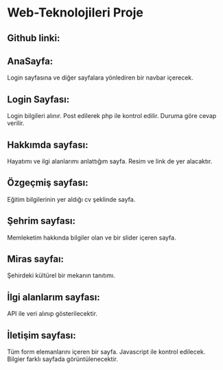 # Web-Teknolojileri Proje
## Github linki:

## AnaSayfa:
 Login sayfasına ve diğer sayfalara yönlediren bir navbar içerecek.

## Login Sayfası: 
Login bilgileri alınır. Post edilerek php ile kontrol edilir. Duruma göre cevap verilir.

## Hakkımda sayfası: 
Hayatımı ve ilgi alanlarımı anlattığım sayfa. Resim ve link de yer alacaktır.

## Özgeçmiş sayfası: 
Eğitim bilgilerinin yer aldığı cv şeklinde sayfa.

## Şehrim sayfası:
 Memleketim hakkında bilgiler olan ve bir slider içeren sayfa.

## Miras sayfaı: 
Şehirdeki kültürel bir mekanın tanıtımı.

## İlgi alanlarım sayfası:
API ile veri alınıp gösterilecektir.

## İletişim sayfası:
Tüm form elemanlarını içeren bir sayfa. Javascript ile kontrol edilecek. Bilgier farklı sayfada görüntülenecektir.
